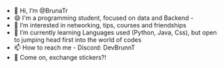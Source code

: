 - 👋 Hi, I’m @BrunaTr
- 😄 I'm a programming student, focused on data and Backend - 
- 👀 I’m interested in networking, tips, courses and friendships
- 🌱 I’m currently learning Languages used (Python, Java, Css), but open to jumping head first into the world of codes  
- 📫 How to reach me - Discord: DevBrunnT 
- 💞️ Come on, exchange stickers?!
  
<!---
BrunaTr/BrunaTr is a ✨ special ✨ repository because its `README.md` (this file) appears on your GitHub profile.
You can click the Preview link to take a look at your changes.
--->
